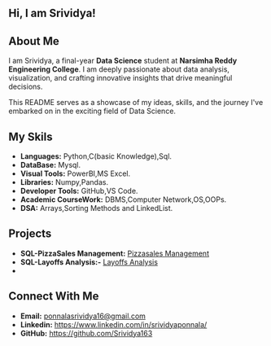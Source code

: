 ## **Hi, I am Srividya!**

## **About Me**
I am Srividya, a final-year **Data Science** student at **Narsimha Reddy Engineering College**. I am deeply passionate about data analysis, visualization, and crafting innovative insights that drive meaningful decisions.

This README serves as a showcase of my ideas, skills, and the journey I've embarked on in the exciting field of Data Science.

## **My Skils**
- **Languages:** Python,C(basic Knowledge),Sql.
- **DataBase:** Mysql.
- **Visual Tools:** PowerBI,MS Excel.
- **Libraries:** Numpy,Pandas.
- **Developer Tools:** GitHub,VS Code.
- **Academic CourseWork:** DBMS,Computer Network,OS,OOPs.
- **DSA:** Arrays,Sorting Methods and LinkedList.

## **Projects**
- **SQL-PizzaSales Management:** [Pizzasales Management](https://github.com/Srividya163/Srividya163/blob/2b09c9c9f2d2837051c2a27171f01a80a8e2eae7/PIZZASALES%20PROJECT.pdf)
- **SQL-Layoffs Analysis:-** [Layoffs Analysis](https://github.com/Srividya163/SQL_Layoffs_Project)
- 

## **Connect With Me**
- **Email:** ponnalasrividya16@gmail.com
- **Linkedin:** https://www.linkedin.com/in/srividyaponnala/
- **GitHub:** https://github.com/Srividya163
